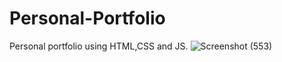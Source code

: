 # Personal-Portfolio
Personal portfolio  using HTML,CSS and JS.
![Screenshot (553)](https://user-images.githubusercontent.com/121291180/233816837-2f735d12-2eb4-4330-9f62-f3f50b45d891.png)
